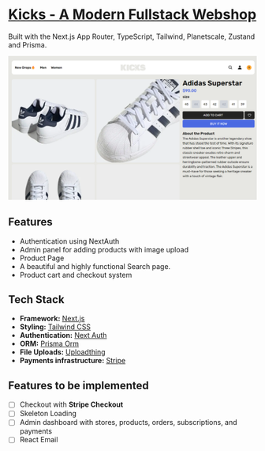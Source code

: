 # [Kicks - A Modern Fullstack Webshop](https://kicks-webshop.vercel.app/)

Built with the Next.js App Router, TypeScript, Tailwind, Planetscale, Zustand and Prisma.

[![Kicks Webshop](./public/screenshots/product.png)](https://kicks-webshop.vercel.app/)

## Features

 - Authentication using NextAuth
 - Admin panel for adding products with image upload
 - Product Page
 - A beautiful and highly functional Search page.
 - Product cart and checkout system

## Tech Stack

- **Framework:** [Next.js](https://nextjs.org)
- **Styling:** [Tailwind CSS](https://tailwindcss.com)
- **Authentication:** [Next Auth](https://next-auth.js.org/)
- **ORM:** [Prisma Orm](https://www.prisma.io/)
- **File Uploads:** [Uploadthing](https://uploadthing.com)
- **Payments infrastructure:** [Stripe](https://stripe.com)

## Features to be implemented

- [ ] Checkout with **Stripe Checkout**
- [ ] Skeleton Loading
- [ ] Admin dashboard with stores, products, orders, subscriptions, and payments
- [ ] React Email
